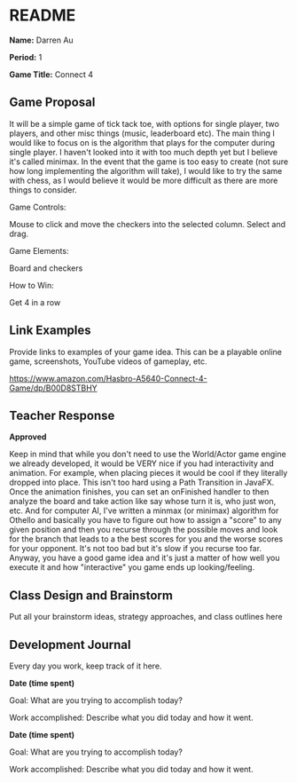 # README #

**Name:**	Darren Au

**Period:**	1

**Game Title:** Connect 4

## Game Proposal ##

It will be a simple game of tick tack toe, with options for single player, two players, and other misc things (music, leaderboard etc). The main thing I would like to focus on is the algorithm that
plays for the computer during single player. I haven't looked into it with too much depth yet but I believe it's called minimax. In the event that the game is too easy to create (not sure how long implementing the 
algorithm will take), I would like to try the same with chess, as I would believe it would be more difficult as there are more things to consider.

Game Controls:

Mouse to click and move the checkers into the selected column. Select and drag.

Game Elements:

Board and checkers

How to Win:

Get 4 in a row

## Link Examples ##
Provide links to examples of your game idea.  This can be a playable online game, screenshots, YouTube videos of gameplay, etc.

https://www.amazon.com/Hasbro-A5640-Connect-4-Game/dp/B00D8STBHY

## Teacher Response ##

**Approved**

Keep in mind that while you don't need to use the World/Actor game engine we already developed, it would be VERY nice if you
had interactivity and animation.  For example, when placing pieces it would be cool if they literally dropped into place.  This
isn't too hard using a Path Transition in JavaFX.  Once the animation finishes, you can set an onFinished handler to then analyze
the board and take action like say whose turn it is, who just won, etc.  And for computer AI, I've written a minmax (or minimax)
algorithm for Othello and basically you have to figure out how to assign a "score" to any given position and then you recurse
through the possible moves and look for the branch that leads to a the best scores for you and the worse scores for  your opponent.
It's not too bad but it's slow if you recurse too far.  Anyway, you have a good game idea and it's just a matter of how well
you execute it and how "interactive" you game ends up looking/feeling.


## Class Design and Brainstorm ##

Put all your brainstorm ideas, strategy approaches, and class outlines here

## Development Journal ##

Every day you work, keep track of it here.

**Date (time spent)**

Goal:  What are you trying to accomplish today?

Work accomplished:  Describe what you did today and how it went.

**Date (time spent)**

Goal:  What are you trying to accomplish today?

Work accomplished:  Describe what you did today and how it went.

